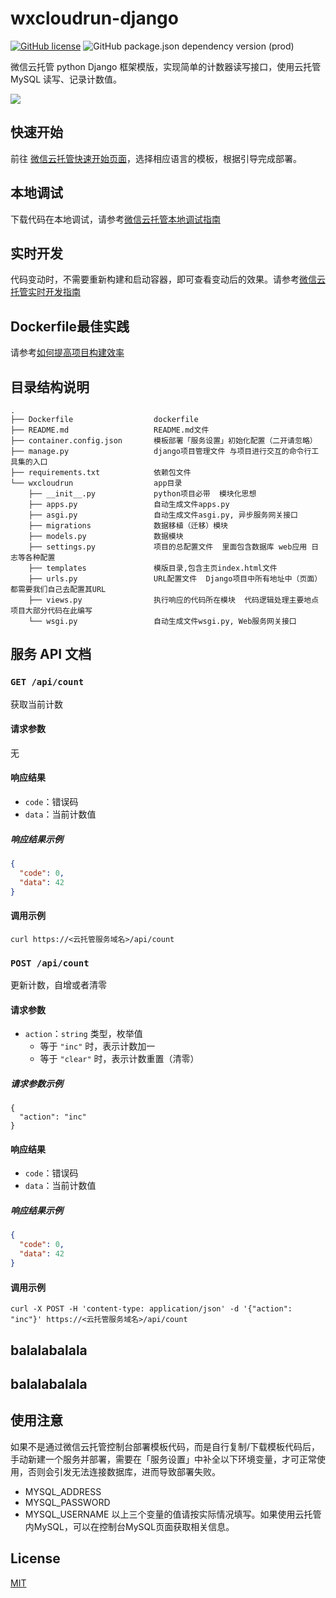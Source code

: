 # wxcloudrun-django
[![GitHub license](https://img.shields.io/github/license/WeixinCloud/wxcloudrun-express)](https://github.com/WeixinCloud/wxcloudrun-express)
![GitHub package.json dependency version (prod)](https://img.shields.io/badge/python-3.7.3-green)

微信云托管 python Django 框架模版，实现简单的计数器读写接口，使用云托管 MySQL 读写、记录计数值。

![](https://qcloudimg.tencent-cloud.cn/raw/be22992d297d1b9a1a5365e606276781.png)


## 快速开始
前往 [微信云托管快速开始页面](https://developers.weixin.qq.com/miniprogram/dev/wxcloudrun/src/basic/guide.html)，选择相应语言的模板，根据引导完成部署。

## 本地调试
下载代码在本地调试，请参考[微信云托管本地调试指南](https://developers.weixin.qq.com/miniprogram/dev/wxcloudrun/src/guide/debug/)

## 实时开发
代码变动时，不需要重新构建和启动容器，即可查看变动后的效果。请参考[微信云托管实时开发指南](https://developers.weixin.qq.com/miniprogram/dev/wxcloudrun/src/guide/debug/dev.html)

## Dockerfile最佳实践
请参考[如何提高项目构建效率](https://developers.weixin.qq.com/miniprogram/dev/wxcloudrun/src/scene/build/speed.html)


## 目录结构说明
~~~
.
├── Dockerfile                  dockerfile
├── README.md                   README.md文件
├── container.config.json       模板部署「服务设置」初始化配置（二开请忽略）
├── manage.py                   django项目管理文件 与项目进行交互的命令行工具集的入口
├── requirements.txt            依赖包文件
└── wxcloudrun                  app目录
    ├── __init__.py             python项目必带  模块化思想
    ├── apps.py                 自动生成文件apps.py
    ├── asgi.py                 自动生成文件asgi.py, 异步服务网关接口
    ├── migrations              数据移植（迁移）模块
    ├── models.py               数据模块
    ├── settings.py             项目的总配置文件  里面包含数据库 web应用 日志等各种配置
    ├── templates               模版目录,包含主页index.html文件
    ├── urls.py                 URL配置文件  Django项目中所有地址中（页面）都需要我们自己去配置其URL
    ├── views.py                执行响应的代码所在模块  代码逻辑处理主要地点  项目大部分代码在此编写
    └── wsgi.py                 自动生成文件wsgi.py, Web服务网关接口
~~~


## 服务 API 文档

### `GET /api/count`

获取当前计数

#### 请求参数

无

#### 响应结果

- `code`：错误码
- `data`：当前计数值

##### 响应结果示例

```json
{
  "code": 0,
  "data": 42
}
```

#### 调用示例

```
curl https://<云托管服务域名>/api/count
```



### `POST /api/count`

更新计数，自增或者清零

#### 请求参数

- `action`：`string` 类型，枚举值
  - 等于 `"inc"` 时，表示计数加一
  - 等于 `"clear"` 时，表示计数重置（清零）

##### 请求参数示例

```
{
  "action": "inc"
}
```

#### 响应结果

- `code`：错误码
- `data`：当前计数值

##### 响应结果示例

```json
{
  "code": 0,
  "data": 42
}
```

#### 调用示例

```
curl -X POST -H 'content-type: application/json' -d '{"action": "inc"}' https://<云托管服务域名>/api/count
```
## balalabalala
## balalabalala
## 使用注意
如果不是通过微信云托管控制台部署模板代码，而是自行复制/下载模板代码后，手动新建一个服务并部署，需要在「服务设置」中补全以下环境变量，才可正常使用，否则会引发无法连接数据库，进而导致部署失败。
- MYSQL_ADDRESS
- MYSQL_PASSWORD
- MYSQL_USERNAME
以上三个变量的值请按实际情况填写。如果使用云托管内MySQL，可以在控制台MySQL页面获取相关信息。


## License

[MIT](./LICENSE)
